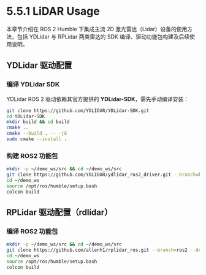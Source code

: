 # 5.5.1 LiDAR Usage

本章节介绍在 ROS 2 Humble 下集成主流 2D 激光雷达（Lidar）设备的使用方法，包括 YDLidar 与 RPLidar 两类雷达的 SDK 编译、驱动功能包构建及后续使用说明。

## YDLidar 驱动配置

### 编译 YDLidar SDK

YDLidar ROS 2 驱动依赖其官方提供的 **YDLidar-SDK**，需先手动编译安装：

```bash
git clone https://github.com/YDLIDAR/YDLidar-SDK.git
cd YDLidar-SDK
mkdir build && cd build
cmake ..
cmake --build . -- -j8
sudo cmake --install .
```

### 构建 ROS2 功能包

```bash
mkdir -p ~/demo_ws/src && cd ~/demo_ws/src
git clone https://github.com/YDLIDAR/ydlidar_ros2_driver.git --branch=humble --depth 1
cd ~/demo_ws
source /opt/ros/humble/setup.bash
colcon build
```

## RPLidar 驱动配置（rdlidar）

### 编译 ROS2 功能包

```bash
mkdir -p ~/demo_ws/src && cd ~/demo_ws/src
git clone https://github.com/allenh1/rplidar_ros.git --branch=ros2 --depth 1
cd ~/demo_ws
source /opt/ros/humble/setup.bash
colcon build
```